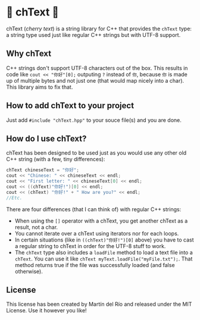 # 🌸 chText 🌸
chText (*cherry text*) is a string library for C++ that provides the `chText` type: a string type used just like regular C++ strings but with UTF-8 support.

## Why chText

C++ strings don't support UTF-8 characters out of the box. This results in code like `cout << "你好"[0];` outputing `?` instead of `你`, because `你` is made up of multiple bytes and not just one (that would map nicely into a char). This library aims to fix that.

## How to add chText to your project

Just add `#include "chText.hpp"` to your souce file(s) and you are done.

## How do I use chText?

chText has been designed to be used just as you would use any other old C++ string (with a few, tiny differences):

```c++
chText chineseText = "你好";
cout << "Chinese: " << chineseText << endl;
cout << "First letter: " << chineseText[0] << endl;
cout << ((chText)"你好!")[0] << endl;
cout << (chText) "你好!" + " How are you?" << endl;
//Etc.
```

There are four differences (that I can think of) with regular C++ strings:
 - When using the `[]` operator with a chText, you get another chText as a result, not a char.
 - You cannot iterate over a chText using iterators nor for each loops.
 - In certain situations (like in `((chText)"你好!")[0]` above) you have to cast a regular string to chText in order for the UTF-8 stuff to work.
 - The `chText` type also includes a `loadFile` method to load a text file into a `chText`. You can use it like `chText myText.loadFile("myFile.txt");`. That method returns true if the file was successfully loaded (and false otherwise).
 
 ## License
This license has been created by Martín del Río and released under the MIT License. Use it however you like!
